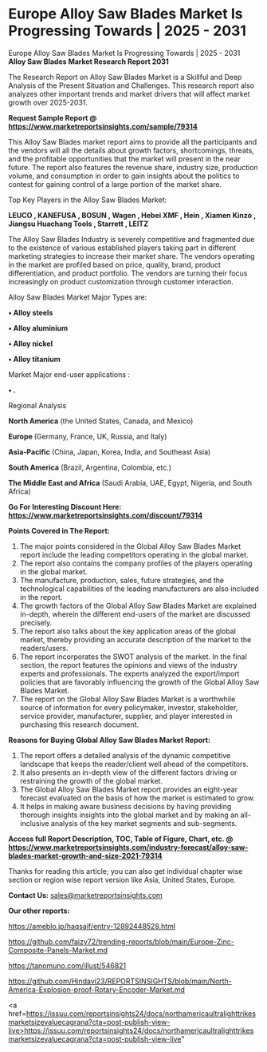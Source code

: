 # Europe Alloy Saw Blades Market Is Progressing Towards | 2025 - 2031
Europe Alloy Saw Blades Market Is Progressing Towards | 2025 - 2031
<strong>Alloy Saw Blades Market Research Report 2031</strong>

The Research Report on Alloy Saw Blades Market is a Skillful and Deep Analysis of the Present Situation and Challenges. This research report also analyzes other important trends and market drivers that will affect market growth over 2025-2031.

<strong>Request Sample Report @ <a href=https://www.marketreportsinsights.com/sample/79314>https://www.marketreportsinsights.com/sample/79314</a></strong>

This Alloy Saw Blades market report aims to provide all the participants and the vendors will all the details about growth factors, shortcomings, threats, and the profitable opportunities that the market will present in the near future. The report also features the revenue share, industry size, production volume, and consumption in order to gain insights about the politics to contest for gaining control of a large portion of the market share.

Top Key Players in the Alloy Saw Blades Market:

<strong>LEUCO , KANEFUSA , BOSUN , Wagen , Hebei XMF , Hein , Xiamen Kinzo , Jiangsu Huachang Tools , Starrett , LEITZ</strong>

The Alloy Saw Blades Industry is severely competitive and fragmented due to the existence of various established players taking part in different marketing strategies to increase their market share. The vendors operating in the market are profiled based on price, quality, brand, product differentiation, and product portfolio. The vendors are turning their focus increasingly on product customization through customer interaction.

Alloy Saw Blades Market Major Types are:

<strong>• Alloy steels 

• Alloy aluminium 

• Alloy nickel 

• Alloy titanium</strong>

Market Major end-user applications :

<strong>• .</strong>

Regional Analysis

</u><strong><b>North America</b></strong> (the United States, Canada, and Mexico)

<strong><b>Europe </b></strong>(Germany, France, UK, Russia, and Italy)

<strong><b>Asia-Pacific</b></strong> (China, Japan, Korea, India, and Southeast Asia)

<strong><b>South America</b></strong> (Brazil, Argentina, Colombia, etc.)

<strong><b>The Middle East and Africa</b></strong> (Saudi Arabia, UAE, Egypt, Nigeria, and South Africa)

<strong>Go For Interesting Discount Here: <a href=https://www.marketreportsinsights.com/discount/79314>https://www.marketreportsinsights.com/discount/79314</a></strong>

<strong>Points Covered in The Report:</strong>
<ol>
  <li>The major points considered in the Global Alloy Saw Blades Market report include the leading competitors operating in the global market.</li>
  <li>The report also contains the company profiles of the players operating in the global market.</li>
  <li>The manufacture, production, sales, future strategies, and the technological capabilities of the leading manufacturers are also included in the report.</li>
  <li>The growth factors of the Global Alloy Saw Blades Market are explained in-depth, wherein the different end-users of the market are discussed precisely.</li>
  <li>The report also talks about the key application areas of the global market, thereby providing an accurate description of the market to the readers/users.</li>
  <li>The report incorporates the SWOT analysis of the market. In the final section, the report features the opinions and views of the industry experts and professionals. The experts analyzed the export/import policies that are favorably influencing the growth of the Global Alloy Saw Blades Market.</li>
  <li>The report on the Global Alloy Saw Blades Market is a worthwhile source of information for every policymaker, investor, stakeholder, service provider, manufacturer, supplier, and player interested in purchasing this research document.</li>
</ol>
<strong>Reasons for Buying Global Alloy Saw Blades Market Report:</strong>

<ol>
  <li>The report offers a detailed analysis of the dynamic competitive landscape that keeps the reader/client well ahead of the competitors.</li>
  <li>It also presents an in-depth view of the different factors driving or restraining the growth of the global market.</li>
  <li>The Global Alloy Saw Blades Market report provides an eight-year forecast evaluated on the basis of how the market is estimated to grow.</li>
  <li>It helps in making aware business decisions by having providing thorough insights insights into the global market and by making an all-inclusive analysis of the key market segments and sub-segments.</li>
</ol>
<strong>Access full Report Description, TOC, Table of Figure, Chart, etc. @ <a href=https://www.marketreportsinsights.com/industry-forecast/alloy-saw-blades-market-growth-and-size-2021-79314>https://www.marketreportsinsights.com/industry-forecast/alloy-saw-blades-market-growth-and-size-2021-79314</a></strong>


Thanks for reading this article; you can also get individual chapter wise section or region wise report version like Asia, United States, Europe.

<strong>Contact Us:</strong>
sales@marketreportsinsights.com

<strong>Our other reports:</strong>

<a href=https://ameblo.jp/haqsaif/entry-12892448528.html>https://ameblo.jp/haqsaif/entry-12892448528.html</a>

<a href=https://github.com/faizy72/trending-reports/blob/main/Europe-Zinc-Composite-Panels-Market.md>https://github.com/faizy72/trending-reports/blob/main/Europe-Zinc-Composite-Panels-Market.md</a>

<a href=https://tanomuno.com/illust/546821>https://tanomuno.com/illust/546821</a>

<a href=https://github.com/Hindavi23/REPORTSINSIGHTS/blob/main/North-America-Explosion-proof-Rotary-Encoder-Market.md>https://github.com/Hindavi23/REPORTSINSIGHTS/blob/main/North-America-Explosion-proof-Rotary-Encoder-Market.md</a>

<a href=https://issuu.com/reportsinsights24/docs/northamericaultralighttrikesmarketsizevaluecagrana?cta=post-publish-view-live>https://issuu.com/reportsinsights24/docs/northamericaultralighttrikesmarketsizevaluecagrana?cta=post-publish-view-live</a>"

